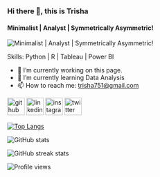 ### Hi there 👋, this is Trisha
#### Minimalist | Analyst | Symmetrically Asymmetric!
![Minimalist | Analyst | Symmetrically Asymmetric!](C:\Users\User\OneDrive\Desktop\trishasolanki)


Skills: Python | R | Tableau | Power BI 

- 🔭 I’m currently working on this page. 
- 🌱 I’m currently learning Data Analysis 
- 📫 How to reach me: trisha751@gmail.com 


[<img src='https://cdn.jsdelivr.net/npm/simple-icons@3.0.1/icons/github.svg' alt='github' height='40'>](https://github.com/trisha751)  [<img src='https://cdn.jsdelivr.net/npm/simple-icons@3.0.1/icons/linkedin.svg' alt='linkedin' height='40'>](https://www.linkedin.com/in/trisha-solanki/)  [<img src='https://cdn.jsdelivr.net/npm/simple-icons@3.0.1/icons/instagram.svg' alt='instagram' height='40'>](https://www.instagram.com/mystical.abstract/)  [<img src='https://cdn.jsdelivr.net/npm/simple-icons@3.0.1/icons/twitter.svg' alt='twitter' height='40'>](https://twitter.com/TrishaOnFleek)  

[![Top Langs](https://github-readme-stats.vercel.app/api/top-langs/?username=trisha751)](https://github.com/anuraghazra/github-readme-stats)

![GitHub stats](https://github-readme-stats.vercel.app/api?username=trisha751&show_icons=true)  

![GitHub streak stats](https://github-readme-streak-stats.herokuapp.com/?user=trisha751)  

![Profile views](https://gpvc.arturio.dev/trisha751)  
